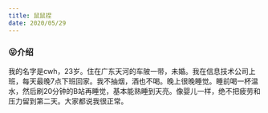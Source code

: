 ```yaml
---
title: 鼠鼠捏
date: 2020/05/29
---
```




### 😜介绍

我的名字是cwh，23岁。住在广东天河的车陂一带，未婚。我在信息技术公司上班，每天最晚7点下班回家。我不抽烟，酒也不喝。晚上很晚睡觉。睡前喝一杯温水，然后刷20分钟的B站再睡觉，基本能熟睡到天亮。像婴儿一样，绝不把疲劳和压力留到第二天。大家都说我很正常。







